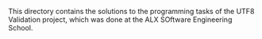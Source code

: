 This directory contains the solutions to the programming tasks of the UTF8 Validation project, which was done at the ALX SOftware Engineering School.
